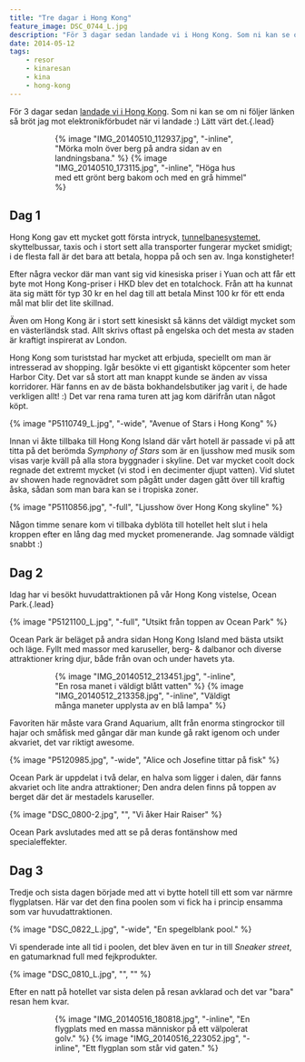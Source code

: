 ```yaml
---
title: "Tre dagar i Hong Kong"
feature_image: DSC_0744_L.jpg
description: "För 3 dagar sedan landade vi i Hong Kong. Som ni kan se om ni följer länken så bröt jag mot elektronikförbudet när vi landade :) Lätt värt…"
date: 2014-05-12
tags:
    - resor
    - kinaresan
    - kina
    - hong-kong
---
```


För 3 dagar sedan [landade vi i Hong Kong](http://instagram.com/p/nzT5Z2SKnj/). Som ni kan se om ni följer länken så bröt jag mot elektronikförbudet när vi landade :) Lätt värt det.{.lead}

<figure class="gallery -wide">
	<figure class="gallery-row">
		{% image "IMG_20140510_112937.jpg", "-inline", "Mörka moln över berg på andra sidan av en landningsbana." %}
		{% image "IMG_20140510_173115.jpg", "-inline", "Höga hus med ett grönt berg bakom och med en grå himmel" %}
	</figure>
</figure>

## Dag 1

Hong Kong gav ett mycket gott första intryck, [tunnelbanesystemet](http://instagram.com/p/nzp6mHyKsX/), skyttelbussar, taxis och i stort sett alla transporter fungerar mycket smidigt; i de flesta fall är det bara att betala, hoppa på och sen av. Inga konstigheter!

Efter några veckor där man vant sig vid kinesiska priser i Yuan och att får ett byte mot Hong Kong-priser i HKD blev det en totalchock. Från att ha kunnat äta sig mätt för typ 30 kr en hel dag till att betala Minst 100 kr för ett enda mål mat blir det lite skillnad.

Även om Hong Kong är i stort sett kinesiskt så känns det väldigt mycket som en västerländsk stad. Allt skrivs oftast på engelska och det mesta av staden är kraftigt inspirerat av London.

Hong Kong som turiststad har mycket att erbjuda, speciellt om man är intresserad av shopping. Igår besökte vi ett gigantiskt köpcenter som heter Harbor City. Det var så stort att man knappt kunde se änden av vissa korridorer. Här fanns en av de bästa bokhandelsbutiker jag varit i, de hade verkligen allt! :) Det var rena rama turen att jag kom därifrån utan något köpt.

{% image "P5110749_L.jpg", "-wide", "Avenue of Stars i Hong Kong" %}

Innan vi åkte tillbaka till Hong Kong Island där vårt hotell är passade vi på att titta på det berömda _Symphony of Stars_ som är en ljusshow med musik som visas varje kväll på alla stora byggnader i skyline. Det var mycket coolt dock regnade det extremt mycket (vi stod i en decimenter djupt vatten). Vid slutet av showen hade regnovädret som pågått under dagen gått över till kraftig åska, sådan som man bara kan se i tropiska zoner.

{% image "P5110856.jpg", "-full", "Ljusshow över Hong Kong skyline" %}

Någon timme senare kom vi tillbaka dyblöta till hotellet helt slut i hela kroppen efter en lång dag med mycket promenerande. Jag somnade väldigt snabbt :)

## Dag 2

Idag har vi besökt huvudattraktionen på vår Hong Kong vistelse, Ocean Park.{.lead}

{% image "P5121100_L.jpg", "-full", "Utsikt från toppen av Ocean Park" %}

Ocean Park är beläget på andra sidan Hong Kong Island med bästa utsikt och läge. Fyllt med massor med karuseller, berg- & dalbanor och diverse attraktioner kring djur, både från ovan och under havets yta.

<figure class="gallery -wide">
	<figure class="gallery-row">
		{% image "IMG_20140512_213451.jpg", "-inline", "En rosa manet i väldigt blått vatten" %}
		{% image "IMG_20140512_213358.jpg", "-inline", "Väldigt många maneter upplysta av en blå lampa" %}
	</figure>
</figure>

Favoriten här måste vara Grand Aquarium, allt från enorma stingrockor till hajar och småfisk med gångar där man kunde gå rakt igenom och under akvariet, det var riktigt awesome.

{% image "P5120985.jpg", "-wide", "Alice och Josefine tittar på fisk" %}

Ocean Park är uppdelat i två delar, en halva som ligger i dalen, där fanns akvariet och lite andra attraktioner; Den andra delen finns på toppen av berget där det är mestadels karuseller.

{% image "DSC_0800-2.jpg", "", "Vi åker Hair Raiser" %}

Ocean Park avslutades med att se på deras fontänshow med specialeffekter.

## Dag 3

Tredje och sista dagen började med att vi bytte hotell till ett som var närmre flygplatsen. Här var det den fina poolen som vi fick ha i princip ensamma som var huvudattraktionen.

{% image "DSC_0822_L.jpg", "-wide", "En spegelblank pool." %}

Vi spenderade inte all tid i poolen, det blev även en tur in till *Sneaker street*, en gatumarknad full med fejkprodukter.

{% image "DSC_0810_L.jpg", "", "" %}

Efter en natt på hotellet var sista delen på resan avklarad och det var "bara" resan hem kvar.

<figure class="gallery -wide">
	<figure class="gallery-row">
		{% image "IMG_20140516_180818.jpg", "-inline", "En flygplats med en massa människor på ett välpolerat golv." %}
		{% image "IMG_20140516_223052.jpg", "-inline", "Ett flygplan som står vid gaten." %}
	</figure>
</figure>